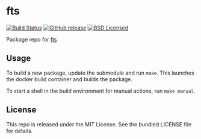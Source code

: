 fts
==========

[![Build Status](https://img.shields.io/travis/com/amylum/fts.svg)](https://travis-ci.com/amylum/fts)
[![GitHub release](https://img.shields.io/github/release/amylum/fts.svg)](https://github.com/amylum/fts/releases)
[![BSD Licensed](https://img.shields.io/badge/license-BSD-green.svg)](https://tldrlegal.com/license/bsd-3-clause-license-(revised))

Package repo for [fts](https://github.com/pullmoll/musl-fts)

## Usage

To build a new package, update the submodule and run `make`. This launches the docker build container and builds the package.

To start a shell in the build environment for manual actions, run `make manual`.

## License

This repo is released under the MIT License. See the bundled LICENSE file for details.

